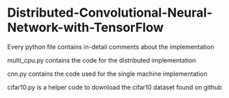 # Distributed-Convolutional-Neural-Network-with-TensorFlow
Every python file contains in-detail comments about the implementation

multi_cpu.py contains the code for the distributed implementation

cnn.py contains the code used for the single machine implementation

cifar10.py is a helper code to download the cifar10 dataset found on github
